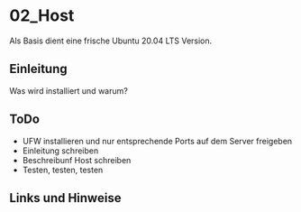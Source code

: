 
# 02_Host

Als Basis dient eine frische Ubuntu 20.04 LTS Version.


## Einleitung

Was wird installiert und warum?




## ToDo

* UFW installieren und nur entsprechende Ports auf dem Server freigeben
* Einleitung schreiben
* Beschreibunf Host schreiben
* Testen, testen, testen


## Links und Hinweise


